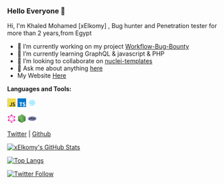 ### Hello Everyone 👋

Hi, I'm Khaled Mohamed [xElkomy] , Bug hunter and Penetration tester for more than 2 years,from Egypt 

- 🔭 I’m currently working on my project [Workflow-Bug-Bounty](https://github.com/xElkomy/Workflow-Bug-Bounty)
- 🌱 I’m currently learning GraphQL & javascript & PHP
- 👯 I’m looking to collaborate on [nuclei-templates](https://github.com/projectdiscovery/nuclei-templates)
- 💬 Ask me about anything [here](https://github.com/xElkomy/xElkomy/issues)
-  My Website [ Here ](https://xelkomy.github.io)

**Languages and Tools:**  

<code><img height="20" src="https://raw.githubusercontent.com/github/explore/80688e429a7d4ef2fca1e82350fe8e3517d3494d/topics/javascript/javascript.png"></code>
<code><img height="20" src="https://raw.githubusercontent.com/github/explore/80688e429a7d4ef2fca1e82350fe8e3517d3494d/topics/typescript/typescript.png"></code>
<code><img height="20" src="https://raw.githubusercontent.com/github/explore/80688e429a7d4ef2fca1e82350fe8e3517d3494d/topics/react/react.png"></code>

<code><img height="20" src="https://raw.githubusercontent.com/github/explore/5c058a388828bb5fde0bcafd4bc867b5bb3f26f3/topics/graphql/graphql.png"></code>
<code><img height="20" src="https://raw.githubusercontent.com/github/explore/80688e429a7d4ef2fca1e82350fe8e3517d3494d/topics/nodejs/nodejs.png"></code>
<code><img height="20" src="https://raw.githubusercontent.com/github/explore/80688e429a7d4ef2fca1e82350fe8e3517d3494d/topics/php/php.png"></code>    


[Twitter](https://twitter.com/0xelkomy) | [Github](https://github.com/xelkomy)

[![xElkomy's GitHub Stats](https://github-readme-stats.vercel.app/api?username=xElkomy&show_icons=true&hide_title=true&theme=dark)](https://github.com/xElkomy)

[![Top Langs](https://github-readme-stats.vercel.app/api/top-langs/?username=xElkomy&layout=compact&theme=dark)](https://github.com/xElkomy/xElkomy)

[![Twitter Follow](https://img.shields.io/twitter/follow/0xElkomy?color=1DA1F0&logo=twitter&style=for-the-badge)](https://twitter.com/intent/follow?screen_name=0xElkomy)

